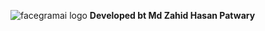 ![facegramai logo](https://i.ibb.co.com/7W3TX6m/IMG-5778.png)
**Developed bt Md Zahid Hasan Patwary**
